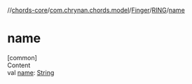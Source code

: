//[chords-core](../../../../index.md)/[com.chrynan.chords.model](../../index.md)/[Finger](../index.md)/[RING](index.md)/[name](name.md)



# name  
[common]  
Content  
val [name](name.md): [String](https://kotlinlang.org/api/latest/jvm/stdlib/kotlin/-string/index.html)  



